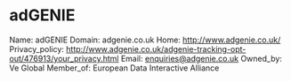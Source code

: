 
# adGENIE

Name: adGENIE
Domain: adgenie.co.uk
Home: http://www.adgenie.co.uk/
Privacy_policy: http://www.adgenie.co.uk/adgenie-tracking-opt-out/476913/your_privacy.html
Email: enquiries@adgenie.co.uk
Owned_by: Ve Global
Member_of: European Data Interactive Alliance
